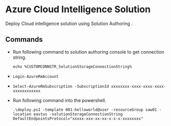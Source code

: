 # Azure Cloud Intelligence Solution
Deploy Cloud intelligence solution using Solution Authoring .

## Commands
 - Run following command to solution authoring console to get connection string.

    `echo %CUSTOMCONNSTR_SolutionStorageConnectionString%`

 - `Login-AzureRmAccount`

- `Select-AzureRmSubscription -SubscriptionId xxxxxxxx-xxxx-xxxx-xxxx-xxxxxxxxxxxx`
- Run following command into the powershell.

  `.\deploy.ps1 -template 001-helloworld@user -resourceGroup saw01 -location eastus -solutionStorageConnectionString DefaultEndpointsProtocol="xxxxx-xxx-xx-xx-x-x-x-xxxxxxxx"`


